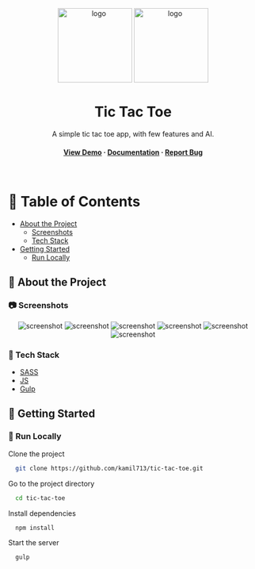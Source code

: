 <div align="center">

  <div display="flex">
    <img src="./dist/img/circle.svg" alt="logo" width="150" height="auto" />
    <img src="./dist/img/cross.svg" alt="logo" width="150" height="auto" />
  </div>
  <h1>Tic Tac Toe</h1>
  
  <p>
    A simple tic tac toe app, with few features and AI.
  </p>
  
  
<h4>
    <a href="https://github.com/kamil713/tic-tac-toe.git">View Demo</a>
  <span> · </span>
    <a href="https://github.com/kamil713/tic-tac-toe.git">Documentation</a>
  <span> · </span>
    <a href="https://github.com/kamil713/tic-tac-toe.git">Report Bug</a>
</div>

<br />

<!-- Table of Contents -->
# :notebook_with_decorative_cover: Table of Contents

- [About the Project](#star2-about-the-project)
  * [Screenshots](#camera-screenshots)
  * [Tech Stack](#space_invader-tech-stack)
- [Getting Started](#toolbox-getting-started)
  * [Run Locally](#running-run-locally)


<!-- About the Project -->
## :star2: About the Project


<!-- Screenshots -->
### :camera: Screenshots

<div align="center" display="flex"> 
  <img src="./dist/img/screen1.png" alt="screenshot" />
  <img src="./dist/img/screen2.png" alt="screenshot" />
  <img src="./dist/img/screen3.png" alt="screenshot" />
  <img src="./dist/img/screen4.png" alt="screenshot" />
  <img src="./dist/img/screen5.png" alt="screenshot" />
  <img src="./dist/img/screen6.png" alt="screenshot" />
</div>


<!-- TechStack -->
### :space_invader: Tech Stack

  <ul>
    <li><a href="https://sass-lang.com/">SASS</a></li>
    <li><a href="https://developer.mozilla.org/en-US/docs/Web/JavaScript">JS</a></li>
    <li><a href="https://gulpjs.com/">Gulp</a></li>
  </ul>


<!-- Getting Started -->
## 	:toolbox: Getting Started

<!-- Run Locally -->
### :running: Run Locally

Clone the project

```bash
  git clone https://github.com/kamil713/tic-tac-toe.git
```

Go to the project directory

```bash
  cd tic-tac-toe
```

Install dependencies

```bash
  npm install
```

Start the server

```bash
  gulp
```